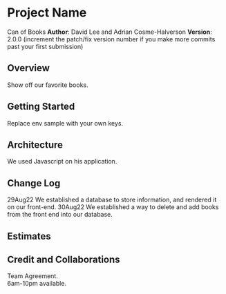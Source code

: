 # Project Name
Can of Books
**Author**: David Lee and Adrian Cosme-Halverson
**Version**: 2.0.0 (increment the patch/fix version number if you make more commits past your first submission)

## Overview
Show off our favorite books.
## Getting Started
Replace env sample with your own keys.

## Architecture
We used Javascript on his application.
## Change Log
29Aug22 We established a database to store information, and rendered it on our front-end.
30Aug22 We established a way to delete and add books from the front end into our database.
## Estimates

## Credit and Collaborations
Team Agreement.  
6am-10pm available.  
